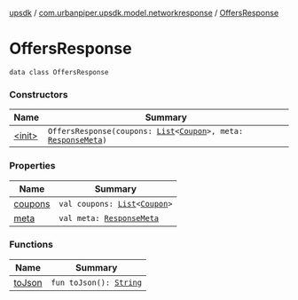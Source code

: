 [upsdk](../../index.md) / [com.urbanpiper.upsdk.model.networkresponse](../index.md) / [OffersResponse](./index.md)

# OffersResponse

`data class OffersResponse`

### Constructors

| Name | Summary |
|---|---|
| [&lt;init&gt;](-init-.md) | `OffersResponse(coupons: `[`List`](https://kotlinlang.org/api/latest/jvm/stdlib/kotlin.collections/-list/index.html)`<`[`Coupon`](../-coupon/index.md)`>, meta: `[`ResponseMeta`](../-response-meta/index.md)`)` |

### Properties

| Name | Summary |
|---|---|
| [coupons](coupons.md) | `val coupons: `[`List`](https://kotlinlang.org/api/latest/jvm/stdlib/kotlin.collections/-list/index.html)`<`[`Coupon`](../-coupon/index.md)`>` |
| [meta](meta.md) | `val meta: `[`ResponseMeta`](../-response-meta/index.md) |

### Functions

| Name | Summary |
|---|---|
| [toJson](to-json.md) | `fun toJson(): `[`String`](https://kotlinlang.org/api/latest/jvm/stdlib/kotlin/-string/index.html) |
